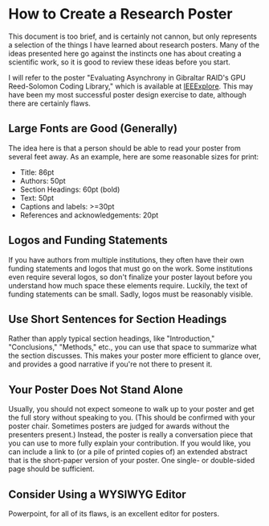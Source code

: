 # How to Create a Research Poster

This document is too brief, and is certainly not cannon, but only represents a selection of the things I have learned about research posters. Many of the ideas presented here go against the instincts one has about creating a scientific work, so it is good to review these ideas before you start.

I will refer to the poster "Evaluating Asynchrony in Gibraltar RAID's GPU Reed-Solomon Coding Library," which is available at [IEEExplore](http://ieeexplore.ieee.org/document/6496068). This may have been my most successful poster design exercise to date, although there are certainly flaws.

## Large Fonts are Good (Generally)
The idea here is that a person should be able to read your poster from several feet away. As an example, here are some reasonable sizes for print:
* Title: 86pt
* Authors: 50pt
* Section Headings: 60pt (bold)
* Text: 50pt
* Captions and labels: >=30pt
* References and acknowledgements: 20pt

## Logos and Funding Statements
If you have authors from multiple institutions, they often have their own funding statements and logos that must go on the work. Some institutions even require several logos, so don't finalize your poster layout before you understand how much space these elements require. Luckily, the text of funding statements can be small. Sadly, logos must be reasonably visible.

## Use Short Sentences for Section Headings
Rather than apply typical section headings, like "Introduction," "Conclusions," "Methods," etc., you can use that space to summarize what the section discusses. This makes your poster more efficient to glance over, and provides a good narrative if you're not there to present it.

## Your Poster Does Not Stand Alone
Usually, you should not expect someone to walk up to your poster and get the full story without speaking to you. (This should be confirmed with your poster chair. Sometimes posters are judged for awards without the presenters present.) Instead, the poster is really a conversation piece that you can use to more fully explain your contribution. If you would like, you can include a link to (or a pile of printed copies of) an extended abstract that is the short-paper version of your poster. One single- or double-sided page should be sufficient.

## Consider Using a WYSIWYG Editor
Powerpoint, for all of its flaws, is an excellent editor for posters.
